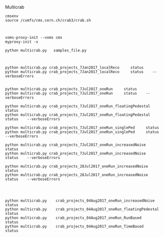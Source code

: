 
Multicrab


    cmsenv
    source /cvmfs/cms.cern.ch/crab3/crab.sh
    


    voms-proxy-init --voms cms
    myproxy-init -v

    python multicrab.py   samples_file.py
    
    
    
    python multicrab.py crab_projects_7Jan2017_localReco     status
    python multicrab.py crab_projects_7Jan2017_localReco     status    --verboseErrors
    
    
    python multicrab.py crab_projects_7Jul2017_oneRun     status
    python multicrab.py crab_projects_7Jul2017_oneRun     status    --verboseErrors
    
    python multicrab.py crab_projects_7Jul2017_oneRun_floatingPedestal     status
    python multicrab.py crab_projects_7Jul2017_oneRun_floatingPedestal     status    --verboseErrors

    python multicrab.py crab_projects_7Jul2017_oneRun_singlePed     status
    python multicrab.py crab_projects_7Jul2017_oneRun_singlePed     status    --verboseErrors

    python multicrab.py crab_projects_7Jul2017_oneRun_increasedNoise     status
    python multicrab.py crab_projects_7Jul2017_oneRun_increasedNoise     status    --verboseErrors

    python multicrab.py crab_projects_28Jul2017_oneRun_increasedNoise     status
    python multicrab.py crab_projects_28Jul2017_oneRun_increasedNoise     status    --verboseErrors

    
    
    
    python multicrab.py    crab_projects_04Aug2017_oneRun_increasedNoise        status
    python multicrab.py    crab_projects_04Aug2017_oneRun_floatingPedestal      status
    python multicrab.py    crab_projects_04Aug2017_oneRun_RunBased              status
    python multicrab.py    crab_projects_04Aug2017_oneRun_TimeBased             status

